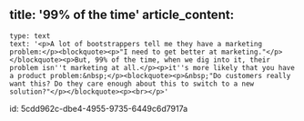title: '99% of the time'
article_content:
  -
    type: text
    text: '<p>A lot of bootstrappers tell me they have a marketing problem:</p><blockquote><p>"I need to get better at marketing."</p></blockquote><p>But, 99% of the time, when we dig into it, their problem isn''t marketing at all.</p><p>it''s more likely that you have a product problem:&nbsp;</p><blockquote><p>&nbsp;"Do customers really want this? Do they care enough about this to switch to a new solution?"</p></blockquote><p><br></p>'
id: 5cdd962c-dbe4-4955-9735-6449c6d7917a
